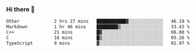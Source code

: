 ### Hi there 👋

<!--
**WShiBin/WShiBin** is a ✨ _special_ ✨ repository because its `README.md` (this file) appears on your GitHub profile.

Here are some ideas to get you started:

- 🔭 I’m currently working on ...
- 🌱 I’m currently learning ...
- 👯 I’m looking to collaborate on ...
- 🤔 I’m looking for help with ...
- 💬 Ask me about ...
- 📫 How to reach me: ...
- 😄 Pronouns: ...
- ⚡ Fun fact: ...
-->

<!--START_SECTION:waka-->

```txt
Other             2 hrs 27 mins   ███████████▓░░░░░░░░░░░░░   46.19 %
Markdown          1 hr 46 mins    ████████▒░░░░░░░░░░░░░░░░   33.43 %
C++               21 mins         █▓░░░░░░░░░░░░░░░░░░░░░░░   06.80 %
C                 16 mins         █▒░░░░░░░░░░░░░░░░░░░░░░░   05.26 %
TypeScript        9 mins          ▓░░░░░░░░░░░░░░░░░░░░░░░░   02.97 %
```

<!--END_SECTION:waka-->

